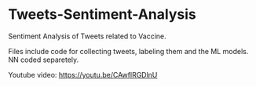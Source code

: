 # Tweets-Sentiment-Analysis
Sentiment Analysis of Tweets related to Vaccine.

Files include code for collecting tweets, labeling them and the ML models. NN coded separetely.


Youtube video: https://youtu.be/CAwflRGDlnU
